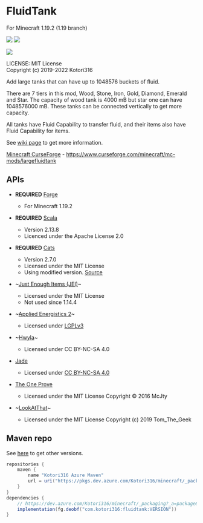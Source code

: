 # FluidTank

For Minecraft 1.19.2 (1.19 branch)

[![](http://cf.way2muchnoise.eu/versions/largefluidtank.svg)][CurseForge]
[![](http://cf.way2muchnoise.eu/full_largefluidtank_downloads.svg)][CurseForge]

[![](https://github.com/Kotori316/FluidTank/workflows/Java%20CI/badge.svg)](https://github.com/Kotori316/FluidTank/actions)

[CurseForge]: https://www.curseforge.com/minecraft/mc-mods/largefluidtank

LICENSE: MIT License  
Copyright (c) 2019-2022 Kotori316

Add large tanks that can have up to 1048576 buckets of fluid.

There are 7 tiers in this mod, Wood, Stone, Iron, Gold, Diamond, Emerald and Star. The capacity of wood tank is 4000 mB
but star one can have 1048576000 mB. These tanks can be connected vertically to get more capacity.

All tanks have Fluid Capability to transfer fluid, and their items also have Fluid Capability for items.

See [wiki page](https://github.com/Kotori316/FluidTank/wiki) to get more information.

[Minecraft CurseForge][CurseForge] - https://www.curseforge.com/minecraft/mc-mods/largefluidtank

## APIs

* **REQUIRED** [Forge](https://github.com/MinecraftForge/MinecraftForge)
  * For Minecraft 1.19.2

* **REQUIRED** [Scala](https://github.com/scala/scala)
  * Version 2.13.8
  * Licenced under the Apache License 2.0

* **REQUIRED** [Cats](https://github.com/typelevel/cats)
  * Version 2.7.0
  * Licensed under the MIT License
  * Using modified version. [Source](https://github.com/Kotori316/cats)

* ~[Just Enough Items (JEI)](https://github.com/mezz/JustEnoughItems)~
  * Licensed under the MIT License
  * Not used since 1.14.4

* ~[Applied Energistics 2](https://github.com/AppliedEnergistics/Applied-Energistics-2)~
  * Licensed under [LGPLv3](https://github.com/AppliedEnergistics/Applied-Energistics-2#license)

* ~[Hwyla](https://github.com/TehNut/HWYLA/tree/1.16_forge)~
  * Licensed under CC BY-NC-SA 4.0

* [Jade](https://github.com/Snownee/Jade)
  * Licensed under [CC BY-NC-SA 4.0](https://creativecommons.org/licenses/by-nc-sa/4.0/)

* [The One Prove](https://github.com/McJtyMods/TheOneProbe/tree/1.18)
  * Licensed under the MIT License Copyright © 2016 McJty

* ~[LookAtThat](https://github.com/Geek202/LookAtThat)~
  * Licensed under the MIT License Copyright (c) 2019 Tom_The_Geek

## Maven repo

See [here](https://dev.azure.com/Kotori316/minecraft/_packaging?_a=package&feed=mods%40Local&package=com.kotori316%3Afluidtank&protocolType=maven&view=versions)
to get other versions.

```groovy
repositories {
    maven {
        name "Kotori316 Azure Maven"
        url = uri("https://pkgs.dev.azure.com/Kotori316/minecraft/_packaging/mods/maven/v1")
    }
}
dependencies {
    // https://dev.azure.com/Kotori316/minecraft/_packaging?_a=package&feed=mods%40Local&package=com.kotori316%3Afluidtank&protocolType=maven&view=versions
    implementation(fg.deobf("com.kotori316:fluidtank:VERSION"))
}
```

